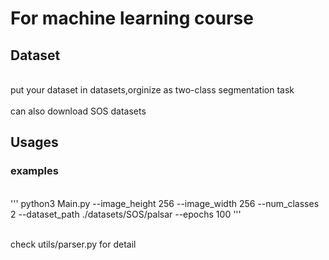 # For machine learning course

## Dataset
</br> put your dataset in datasets,orginize as two-class segmentation task </br>
</br> can also download SOS datasets </br>

## Usages
### examples
</br> 
''' 
python3 Main.py --image_height 256 --image_width 256 --num_classes 2  --dataset_path ./datasets/SOS/palsar --epochs 100 
'''
</br>

</br> check utils/parser.py for detail</br>